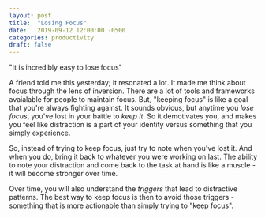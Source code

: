 ```yaml
---
layout: post
title:  "Losing Focus"
date:   2019-09-12 12:00:00 -0500
categories: productivity
draft: false
---
```


"It is incredibly easy to lose focus"

A friend told me this yesterday; it resonated a lot. It made me think about focus through the lens of inversion. There are a lot of tools and frameworks avaialable for people to maintain focus. But, "keeping focus" is like a goal that you're always fighting against. It sounds obvious, but anytime you _lose focus_, you've lost in your battle to _keep it_. So it demotivates you, and makes you feel like distraction is a part of your identity versus something that you simply experience.

So, instead of trying to keep focus, just try to note when you've lost it. And when you do, bring it back to whatever you were working on last. The ability to note your distraction and come back to the task at hand is like a muscle - it will become stronger over time.

Over time, you will also understand the _triggers_ that lead to distractive patterns. The best way to keep focus is then to avoid those triggers - something that is more actionable than simply trying to "keep focus".